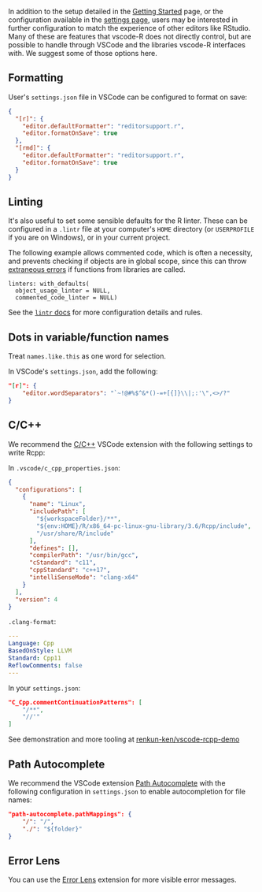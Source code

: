 In addition to the setup detailed in the
[Getting Started](https://github.com/REditorSupport/vscode-R/wiki/Getting-Started)
page, or the configuration available in the
[settings page](https://github.com/REditorSupport/vscode-R/wiki/Extension-settings),
users may be interested in further configuration to match the experience of
other editors like RStudio. Many of these are features that vscode-R does not
directly control, but are possible to handle through VSCode and the libraries
vscode-R interfaces with. We suggest some of those options here.

## Formatting

User's `settings.json` file in VSCode can be configured to format on save:

```json
{
  "[r]": {
    "editor.defaultFormatter": "reditorsupport.r",
    "editor.formatOnSave": true
  },
  "[rmd]": {
    "editor.defaultFormatter": "reditorsupport.r",
    "editor.formatOnSave": true
  }
}
```

## Linting

It's also useful to set some sensible defaults for the R linter. These can be
configured in a `.lintr` file at your computer's `HOME` directory (or
`USERPROFILE` if you are on Windows), or in your current project.

The following example allows commented code, which is often a necessity, and
prevents checking if objects are in global scope, since this can throw
[extraneous errors](https://github.com/r-lib/lintr/issues/482) if functions from
libraries are called.

```dcf
linters: with_defaults(
  object_usage_linter = NULL,
  commented_code_linter = NULL)
```

See the
[`lintr` docs](https://lintr.r-lib.org/articles/lintr.html)
for more configuration details and rules.

## Dots in variable/function names

Treat `names.like.this` as one word for selection.

In VSCode's `settings.json`, add the following:

```json
"[r]": {
    "editor.wordSeparators": "`~!@#%$^&*()-=+[{]}\\|;:'\",<>/?"
}
```

## C/C++

We recommend the
[C/C++](https://marketplace.visualstudio.com/items?itemName=ms-vscode.cpptools)
VSCode extension with the following settings to write Rcpp:

In `.vscode/c_cpp_properties.json`:

```json
{
  "configurations": [
    {
      "name": "Linux",
      "includePath": [
        "${workspaceFolder}/**",
        "${env:HOME}/R/x86_64-pc-linux-gnu-library/3.6/Rcpp/include",
        "/usr/share/R/include"
      ],
      "defines": [],
      "compilerPath": "/usr/bin/gcc",
      "cStandard": "c11",
      "cppStandard": "c++17",
      "intelliSenseMode": "clang-x64"
    }
  ],
  "version": 4
}
```

`.clang-format`:

```yaml
---
Language: Cpp
BasedOnStyle: LLVM
Standard: Cpp11
ReflowComments: false
---
```

In your `settings.json`:

```json
"C_Cpp.commentContinuationPatterns": [
    "/**",
    "//'"
]
```

See demonstration and more tooling at
[renkun-ken/vscode-rcpp-demo](https://github.com/renkun-ken/vscode-rcpp-demo)

## Path Autocomplete

We recommend the VSCode extension
[Path Autocomplete](https://marketplace.visualstudio.com/items?itemName=ionutvmi.path-autocomplete)
with the following configuration in `settings.json` to enable autocompletion for
file names:

```json
"path-autocomplete.pathMappings": {
    "/": "/",
    "./": "${folder}"
}
```

## Error Lens

You can use the
[Error Lens](https://marketplace.visualstudio.com/items?itemName=usernamehw.errorlens)
extension for more visible error messages.
